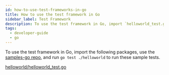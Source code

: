 ```yaml
---
id: how-to-use-test-frameworks-in-go
title: How to use the test framework in Go
sidebar_label: Test Framework
description: To use the test framework in Go, import `helloworld_test.go`.
tags:
  - developer-guide
  - go
---
```


To use the test framework in Go, import the following packages, use the [samples-go repo](https://github.com/temporalio/samples-go/), and run `go test ./helloworld` to run these sample tests.

[helloworld/helloworld_test.go](https://github.com/temporalio/samples-go/blob/main/helloworld/helloworld_test.go)
